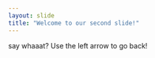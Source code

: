 ```yaml
---
layout: slide
title: "Welcome to our second slide!"
---
```

say whaaat?
Use the left arrow to go back!
